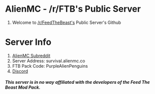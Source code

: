 <h1>AlienMC - /r/FTB's Public Server</h1>
<ol>
  <li>Welcome to <a href="http://www.reddit.com/r/feedthebeast">/r/FeedTheBeast's</a> Public Server's Github</li>
</ol>
<h1>Server Info</h1>
<ol>
  <li><a href="http://www.reddit.com/r/AlienMC">AlienMC Subreddit</a></li>
  <li>Server Address: survival.alienmc.co</li>
  <li>FTB Pack Code: PurpleAlienPenguins</li>
  <li><a href="https://discord.gg/0i6AkK1JH32YQzFF">Discord</a></li>
  <!--<li>Website: http://alienmc.co/</li>
  <li>Slack: http://alienmc.co/slack/</li>
  <li>Github: https://github.com/AlienMC</li>-->
</ol>
<h5>This server is in no way affiliated with the developers of the Feed The Beast Mod Pack.</h5>
